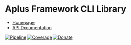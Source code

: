 # Aplus Framework CLI Library

- [Homepage](https://aplus-framework.com/docs/cli)
- [API Documentation](https://aplus-framework.gitlab.io/libraries/cli/docs/)

[![Pipeline](https://gitlab.com/aplus-framework/libraries/cli/badges/master/pipeline.svg)](https://gitlab.com/aplus-framework/libraries/cli/-/pipelines?scope=branches)
[![Coverage](https://gitlab.com/aplus-framework/libraries/cli/badges/master/coverage.svg?job=test:php)](https://aplus-framework.gitlab.io/libraries/cli/coverage/)
[![Donate](https://img.shields.io/badge/Donate-PayPal-blue.svg)](https://www.paypal.com/cgi-bin/webscr?cmd=_s-xclick&hosted_button_id=NGBNW5PY4VSJ4)
